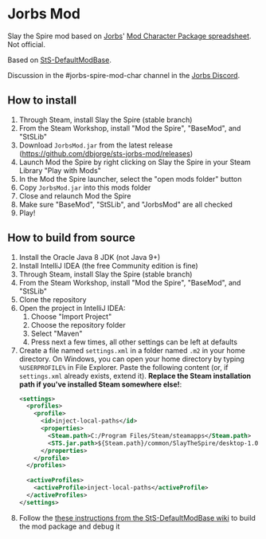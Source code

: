 # Jorbs Mod

Slay the Spire mod based on [Jorbs](https://twitch.tv/jorbs)' [Mod Character Package spreadsheet](https://docs.google.com/spreadsheets/d/1GY0eJsooEp361hWFL2lD-uPVa5-l-7g4f4FtyKs-k7Q/edit#gid=0). Not official.

Based on [StS-DefaultModBase](https://github.com/Gremious/StS-DefaultModBase).

Discussion in the #jorbs-spire-mod-char channel in the [Jorbs Discord](https://discord.gg/invite/jorbs).

## How to install

1. Through Steam, install Slay the Spire (stable branch)
1. From the Steam Workshop, install "Mod the Spire", "BaseMod", and "StSLib"
1. Download `JorbsMod.jar` from the latest release (https://github.com/dbjorge/sts-jorbs-mod/releases)
1. Launch Mod the Spire by right clicking on Slay the Spire in your Steam Library "Play with Mods"
1. In the Mod the Spire launcher, select the "open mods folder" button
1. Copy `JorbsMod.jar` into this mods folder
1. Close and relaunch Mod the Spire
1. Make sure "BaseMod", "StSLib", and "JorbsMod" are all checked
1. Play!

## How to build from source

1. Install the Oracle Java 8 JDK (not Java 9+)
1. Install IntelliJ IDEA (the free Community edition is fine)
1. Through Steam, install Slay the Spire (stable branch)
1. From the Steam Workshop, install "Mod the Spire", "BaseMod", and "StSLib"
1. Clone the repository
1. Open the project in IntelliJ IDEA:
    1. Choose "Import Project"
    1. Choose the repository folder
    1. Select "Maven"
    1. Press next a few times, all other settings can be left at defaults 
1. Create a file named `settings.xml` in a folder named `.m2` in your home directory. On Windows, you can open your home directory by typing `%USERPROFILE%` in File Explorer. Paste the following content (or, if `settings.xml` already exists, extend it). **Replace the Steam installation path if you've installed Steam somewhere else!**:
    ```xml
    <settings>
      <profiles>
        <profile>
          <id>inject-local-paths</id>
          <properties>
            <Steam.path>C:/Program Files/Steam/steamapps</Steam.path>
            <STS.jar.path>${Steam.path}/common/SlayTheSpire/desktop-1.0.jar</STS.jar.path>
          </properties>
        </profile>
      </profiles>
     
      <activeProfiles>
        <activeProfile>inject-local-paths</activeProfile>
      </activeProfiles>
    </settings>
    ```
1. Follow the [these instructions from the StS-DefaultModBase wiki](https://github.com/Gremious/StS-DefaultModBase/wiki/Step-3:-Packaging-and-Playing-the-Default;-Writing-Your-First-Mod!) to build the mod package and debug it
